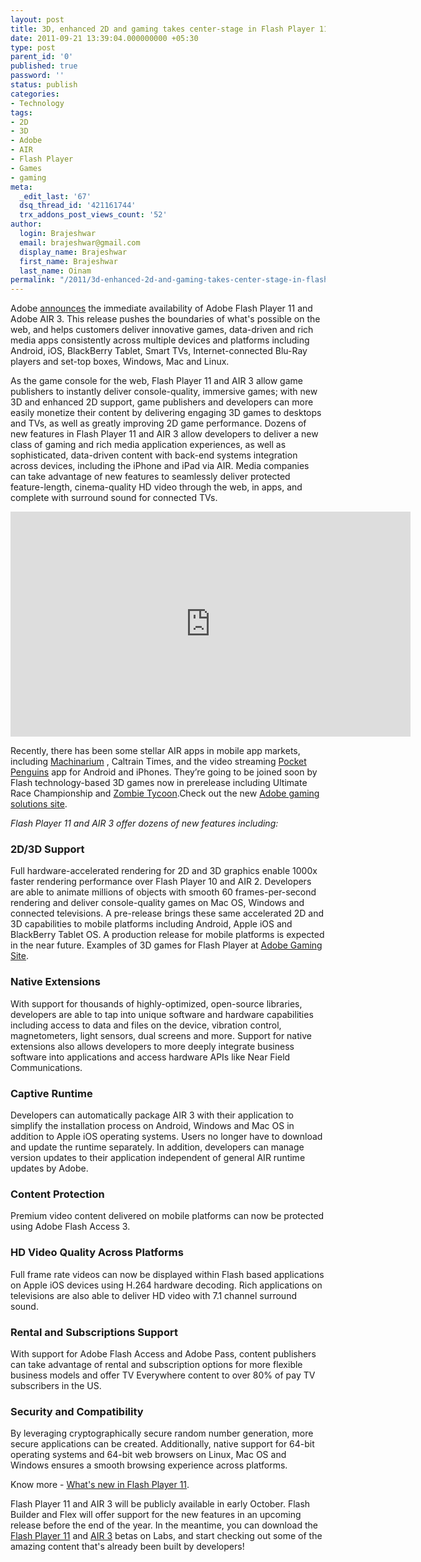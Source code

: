```yaml
---
layout: post
title: 3D, enhanced 2D and gaming takes center-stage in Flash Player 11 and AIR 3
date: 2011-09-21 13:39:04.000000000 +05:30
type: post
parent_id: '0'
published: true
password: ''
status: publish
categories:
- Technology
tags:
- 2D
- 3D
- Adobe
- AIR
- Flash Player
- Games
- gaming
meta:
  _edit_last: '67'
  dsq_thread_id: '421161744'
  trx_addons_post_views_count: '52'
author:
  login: Brajeshwar
  email: brajeshwar@gmail.com
  display_name: Brajeshwar
  first_name: Brajeshwar
  last_name: Oinam
permalink: "/2011/3d-enhanced-2d-and-gaming-takes-center-stage-in-flash-player-11-and-air-3/"
---
```

<p>Adobe <a href="http://blogs.adobe.com/flashplatform/2011/09/announcing-flash-player-11-and-air-3.html">announces</a> the immediate availability of Adobe Flash Player 11 and Adobe AIR 3. This release pushes the boundaries of what's possible on the web, and helps customers deliver innovative games, data-driven and rich media apps consistently across multiple devices and platforms including Android, iOS, BlackBerry Tablet, Smart TVs, Internet-connected Blu-Ray players and set-top boxes, Windows, Mac and Linux.</p>
<p>As the game console for the web, Flash Player 11 and AIR 3 allow game publishers to instantly deliver console-quality, immersive games; with new 3D and enhanced 2D support, game publishers and developers can more easily monetize their content by delivering engaging 3D games to desktops and TVs, as well as greatly improving 2D game performance. Dozens of new features in Flash Player 11 and AIR 3 allow developers to deliver a new class of gaming and rich media application experiences, as well as sophisticated, data-driven content with back-end systems integration across devices, including the iPhone and iPad via AIR. Media companies can take advantage of new features to seamlessly deliver protected feature-length, cinema-quality HD video through the web, in apps, and complete with surround sound for connected TVs.</p>

<p><iframe width="640" height="360" src="http://www.youtube.com/embed/c0IwvN4IdH4?hd=1" frameborder="0" allowfullscreen></iframe></p>
<p>Recently, there has been some stellar AIR apps in mobile app markets, including <a href="http://machinarium.net/">Machinarium</a> , Caltrain Times, and the video streaming <a href="http://itunes.apple.com/us/app/pocket-penguins/id444756994?mt=8">Pocket Penguins</a> app for Android and iPhones. They&rsquo;re going to be joined soon by Flash technology-based 3D games now in prerelease including Ultimate Race Championship and <a href="http://www.zombietycoon.com/">Zombie Tycoon</a>.Check out the new <a href="http://www.adobe.com/go/gaming">Adobe gaming solutions site</a>.</p>
<p><em>Flash Player 11 and AIR 3 offer dozens of new features including:</em></p>
<h3>2D/3D Support</h3>
<p>Full hardware-accelerated rendering for 2D and 3D graphics enable 1000x faster rendering performance over Flash Player 10 and AIR 2. Developers are able to animate millions of objects with smooth 60 frames-per-second rendering and deliver console-quality games on Mac OS, Windows and connected televisions. A pre-release brings these same accelerated 2D and 3D capabilities to mobile platforms including Android, Apple iOS and BlackBerry Tablet OS. A production release for mobile platforms is expected in the near future. Examples of 3D games for Flash Player at <a href="http://www.adobe.com/go/gaming">Adobe Gaming Site</a>.</p>
<h3>Native Extensions</h3>
<p>With support for thousands of highly-optimized, open-source libraries, developers are able to tap into unique software and hardware capabilities including access to data and files on the device, vibration control, magnetometers, light sensors, dual screens and more. Support for native extensions also allows developers to more deeply integrate business software into applications and access hardware APIs like Near Field Communications.</p>
<h3>Captive Runtime</h3>
<p>Developers can automatically package AIR 3 with their application to simplify the installation process on Android, Windows and Mac OS in addition to Apple iOS operating systems. Users no longer have to download and update the runtime separately. In addition, developers can manage version updates to their application independent of general AIR runtime updates by Adobe.</p>
<h3>Content Protection</h3>
<p>Premium video content delivered on mobile platforms can now be protected using Adobe Flash Access 3. </p>
<h3>HD Video Quality Across Platforms</h3>
<p>Full frame rate videos can now be displayed within Flash based applications on Apple iOS devices using H.264 hardware decoding. Rich applications on televisions are also able to deliver HD video with 7.1 channel surround sound.</p>
<h3>Rental and Subscriptions Support</h3>
<p>With support for Adobe Flash Access and Adobe Pass, content publishers can take advantage of rental and subscription options for more flexible business models and offer TV Everywhere content to over 80% of pay TV subscribers in the US.</p>
<h3>Security and Compatibility</h3>
<p>By leveraging cryptographically secure random number generation, more secure applications can be created. Additionally, native support for 64-bit operating systems and 64-bit web browsers on Linux, Mac OS and Windows ensures a smooth browsing experience across platforms.</p>
<p>Know more - <a href="http://www.adobe.com/devnet/flashplayer/articles/whats-new-flash-player11.html">What's new in Flash Player 11</a>.</p>
<p>Flash Player 11 and AIR 3 will be publicly available in early October. Flash Builder and Flex will offer support for the new features in an upcoming release before the end of the year. In the meantime, you can download the <a href="http://labs.adobe.com/technologies/flashplatformruntimes/flashplayer11/">Flash Player 11</a> and <a href="http://labs.adobe.com/technologies/flashplatformruntimes/air3/">AIR 3</a> betas on Labs, and start checking out some of the amazing content that's already been built by developers! </p>
